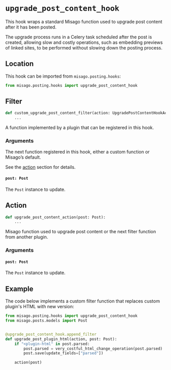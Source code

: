 # `upgrade_post_content_hook`

This hook wraps a standard Misago function used to upgrade post content after it has been posted.

The upgrade process runs in a Celery task scheduled after the post is created, allowing slow and costly operations, such as embedding previews of linked sites, to be performed without slowing down the posting process.


## Location

This hook can be imported from `misago.posting.hooks`:

```python
from misago.posting.hooks import upgrade_post_content_hook
```


## Filter

```python
def custom_upgrade_post_content_filter(action: UpgradePostContentHookAction, post: Post):
    ...
```

A function implemented by a plugin that can be registered in this hook.


### Arguments

The next function registered in this hook, either a custom function or Misago’s default.

See the [action](#action) section for details.


#### `post: Post`

The `Post` instance to update.


## Action

```python
def upgrade_post_content_action(post: Post):
    ...
```

Misago function used to upgrade post content or the next filter function from another plugin.


### Arguments

#### `post: Post`

The `Post` instance to update.


## Example

The code below implements a custom filter function that replaces custom plugin's HTML with new version:

```python
from misago.posting.hooks import upgrade_post_content_hook
from misago.posts.models import Post


@upgrade_post_content_hook.append_filter
def upgrade_post_plugin_html(action, post: Post):
    if "<plugin-html" in post.parsed:
        post.parsed = very_costful_html_change_operation(post.parsed)
        post.save(update_fields=["parsed"])

    action(post)
```